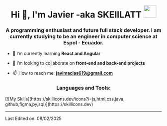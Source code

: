 <h1 align="center">Hi 👋, I'm Javier -aka SKEIILATT <img height="40" src="https://emoji.gg/assets/emoji/7333-parrotdance.gif"></h1>
<h3 align="center">A programming enthusiast and future full stack developer. 
I am currently studying to be an engineer in computer science at Espol - Ecuador.</h3>

- 🌱 I’m currently learning **React and Angular**

- 🔭 I’m looking to collaborate on **front-end and back-end projects**

- 📫 How to reach me: **javimacias619@gmail.com**

<h3 align="center">Languages and Tools:</h3>
[![My Skills](https://skillicons.dev/icons?i=js,html,css,java, github,figma,py,sql)](https://skillicons.dev)


------

Last Edited on: 08/02/2025
